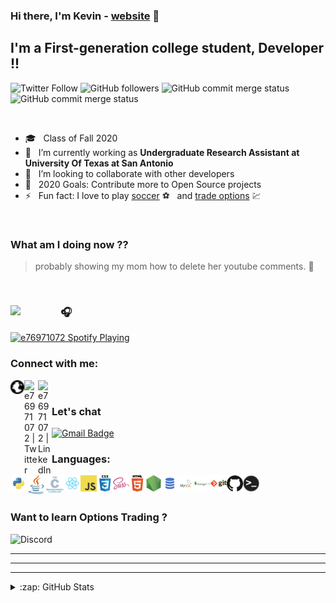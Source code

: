 ### Hi there, I'm Kevin  - [website] 👋





## I'm a First-generation college student, Developer !!
![Twitter Follow](https://img.shields.io/twitter/follow/nguyenbaoan1?style=social)
![GitHub followers](https://img.shields.io/github/followers/e76971072?style=social)
![GitHub commit merge status](https://img.shields.io/github/commit-status/e76971072/Final-Project-Game/KevinBranch/1914f3a21cd0402cd92807d9dc488e17f93e3131)
![GitHub commit merge status](https://img.shields.io/github/commit-status/e76971072/Trade-Smarter-Platform/master/42712d63b6c2c5925b73032421a1bb4ff71954df)


<br/>

- 🎓  &nbsp; Class of Fall 2020
- 🏫  &nbsp; I’m currently working as <b> Undergraduate Research Assistant at  University Of Texas at San Antonio </b>
- 👯  &nbsp; I’m looking to collaborate with other developers 
- 🥅  &nbsp; 2020 Goals: Contribute more to Open Source projects
- ⚡  &nbsp;  Fun fact: I love to play [soccer] ⚽️  &nbsp;  and [trade options]  💹

<br/>

### What am I doing now ??
 > probably showing my mom how to delete her youtube comments. 🤦

<br/>

### 🎧 <img align="left" alt=" " width="80px" src="https://img.shields.io/badge/spotify-%231ED760.svg?&style=for-the-badge&logo=spotify&logoColor=white"/>

[<img src="https://spotify-playing-myg9ovi23.vercel.app/api/spotify" alt="e76971072 Spotify Playing" width="350" />](https://open.spotify.com/user/e769710)
<br/>

### Connect with me:


[<img align="left" target="_blank" alt="kevinnguyen.team" width="22px" src="https://raw.githubusercontent.com/iconic/open-iconic/master/svg/globe.svg" />][website]
[<img align="left" target="_blank"  alt="e76971072 | Twitter" width="22px" src="https://cdn.jsdelivr.net/npm/simple-icons@v3/icons/twitter.svg" />][twitter]
[<img align="left" target="_blank"  alt="e76971072 | LinkedIn" width="22px" src="https://cdn.jsdelivr.net/npm/simple-icons@v3/icons/linkedin.svg" />][linkedin]

<br />

### Let's chat 

[![Gmail Badge](https://img.shields.io/badge/-Talk??style=flat&logo=Gmail&logoColor=white&link=mailto:an.nguyen1197@gmail.com)](mailto:an.nguyen1197@gmail.com)
<br/>


### Languages:




<img align="left" alt="Python" width="26px" src="https://raw.githubusercontent.com/github/explore/80688e429a7d4ef2fca1e82350fe8e3517d3494d/topics/python/python.png"/>


<img align="left" alt="Java" width="30px" src="https://raw.githubusercontent.com/github/explore/80688e429a7d4ef2fca1e82350fe8e3517d3494d/topics/java/java.png"/>

<img align="left" alt="C" width="30px" src="https://raw.githubusercontent.com/github/explore/80688e429a7d4ef2fca1e82350fe8e3517d3494d/topics/c/c.png"/>

<img align="left" alt="React" width="26px" src="https://raw.githubusercontent.com/github/explore/80688e429a7d4ef2fca1e82350fe8e3517d3494d/topics/react/react.png" />

<img align="left" alt="JavaScript" width="26px" src="https://raw.githubusercontent.com/github/explore/80688e429a7d4ef2fca1e82350fe8e3517d3494d/topics/javascript/javascript.png" />



<img align="left" alt="CSS3" width="26px" src="https://raw.githubusercontent.com/github/explore/80688e429a7d4ef2fca1e82350fe8e3517d3494d/topics/css/css.png" />

<img align="left" alt="Sass" width="26px" src="https://raw.githubusercontent.com/github/explore/80688e429a7d4ef2fca1e82350fe8e3517d3494d/topics/sass/sass.png" />



<img align="left" alt="HTML5" width="26px" src="https://raw.githubusercontent.com/github/explore/80688e429a7d4ef2fca1e82350fe8e3517d3494d/topics/html/html.png" />


<img align="left" alt="Node.js" width="26px" src="https://raw.githubusercontent.com/github/explore/80688e429a7d4ef2fca1e82350fe8e3517d3494d/topics/nodejs/nodejs.png" />

<img align="left" alt="SQL" width="26px" src="https://raw.githubusercontent.com/github/explore/80688e429a7d4ef2fca1e82350fe8e3517d3494d/topics/sql/sql.png" />

<img align="left" alt="MySQL" width="26px" src="https://raw.githubusercontent.com/github/explore/80688e429a7d4ef2fca1e82350fe8e3517d3494d/topics/mysql/mysql.png" />

<img align="left" alt="MongoDB" width="26px" src="https://raw.githubusercontent.com/github/explore/80688e429a7d4ef2fca1e82350fe8e3517d3494d/topics/mongodb/mongodb.png" />

<img align="left" alt="Git" width="26px" src="https://raw.githubusercontent.com/github/explore/80688e429a7d4ef2fca1e82350fe8e3517d3494d/topics/git/git.png" />

<img align="left" alt="GitHub" width="26px" src="https://raw.githubusercontent.com/github/explore/78df643247d429f6cc873026c0622819ad797942/topics/github/github.png" />

<img align="left" alt="Terminal" width="26px" src="https://raw.githubusercontent.com/github/explore/80688e429a7d4ef2fca1e82350fe8e3517d3494d/topics/terminal/terminal.png" />

<br />
<br />



### Want to learn Options Trading ? 
![Discord](https://img.shields.io/discord/729552489602351114?style=for-the-badge)


---



---



---



<details>
  <summary>:zap: GitHub Stats</summary>

  <img align="left" alt="codeSTACKr's GitHub Stats" src="https://github-readme-stats.vercel.app/api?username=e76971072&show_icons=true&hide_border=true&theme=radical" />

</details>

[website]: https://kevinnguyen.team
[course]: http://vsCodeHero.com
[twitter]: https://twitter.com/nguyenbaoan1
[linkedin]: https://www.linkedin.com/in/kevin-nguyen-222904127/
[soccer]:   https://www.facebook.com/Austin-Fusion-FC-310791971273/?ref=page_internal
[trade options]:   https://thetagang.com/e76971072

